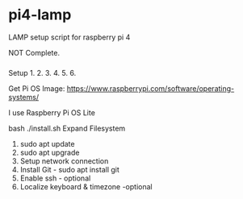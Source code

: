 # pi4-lamp
LAMP setup script for raspberry pi 4

NOT Complete.

###
Setup
1.
2.
3.
4.
5.
6.


Get Pi OS Image:
https://www.raspberrypi.com/software/operating-systems/

I use Raspberry Pi OS Lite


bash ./install.sh
Expand Filesystem


1. sudo apt update
2. sudo apt upgrade
3. Setup network connection
4. Install Git - sudo apt install git
5. Enable ssh - optional
6. Localize keyboard & timezone -optional
